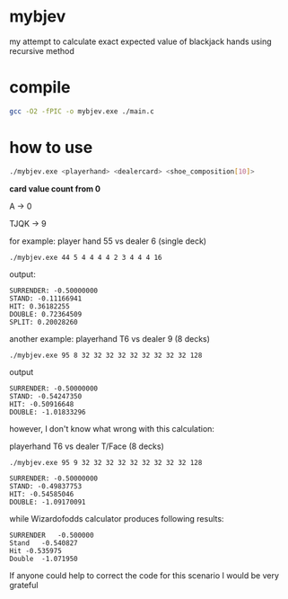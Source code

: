 # mybjev

my attempt to calculate exact expected value of blackjack hands using recursive method

# compile

```bash
gcc -O2 -fPIC -o mybjev.exe ./main.c
```

# how to use

```bash
./mybjev.exe <playerhand> <dealercard> <shoe_composition[10]>
```

**card value count from 0**

A -> 0

TJQK -> 9

for example: player hand 55 vs dealer 6 (single deck)

```
./mybjev.exe 44 5 4 4 4 4 2 3 4 4 4 16
```

output:

```
SURRENDER: -0.50000000
STAND: -0.11166941
HIT: 0.36182255
DOUBLE: 0.72364509
SPLIT: 0.20028260
```

another example: playerhand T6 vs dealer 9 (8 decks)

```
./mybjev.exe 95 8 32 32 32 32 32 32 32 32 32 128
```

output

```
SURRENDER: -0.50000000
STAND: -0.54247350
HIT: -0.50916648
DOUBLE: -1.01833296
```

however, I don't know what wrong with this calculation:

playerhand T6 vs dealer T/Face (8 decks)

```
./mybjev.exe 95 9 32 32 32 32 32 32 32 32 32 128
```

```
SURRENDER: -0.50000000
STAND: -0.49837753
HIT: -0.54585046
DOUBLE: -1.09170091
```

while Wizardofodds calculator produces following results:

```
SURRENDER	-0.500000
Stand	-0.540827
Hit	-0.535975
Double	-1.071950
```

If anyone could help to correct the code for this scenario I would be very grateful
